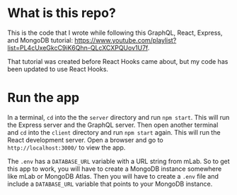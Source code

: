 # What is this repo?
This is the code that I wrote while following this GraphQL, React, Express, and MongoDB  tutorial: https://www.youtube.com/playlist?list=PL4cUxeGkcC9iK6Qhn-QLcXCXPQUov1U7f.

That tutorial was created before React Hooks came about, but my code has been updated to use React Hooks.


# Run the app
In a terminal, `cd` into the the `server` directory and run `npm start`. This will run the Express server and the GraphQL server. Then open another terminal and `cd` into the `client` directory and run `npm start` again. This will run the React development server. Open a browser and go to `http://localhost:3000/` to view the app.

The `.env` has a `DATABASE_URL` variable with a URL string from mLab. So to get this app to work, you will have to create a MongoDB instance somewhere like mLab or MongoDB Atlas. Then you will have to create a `.env` file and include a `DATABASE_URL` variable that points to your MongoDB instance.
